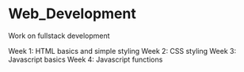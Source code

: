 # Web_Development
Work on fullstack development

Week 1: HTML basics and simple styling
Week 2: CSS styling
Week 3: Javascript basics
Week 4: Javascript functions
